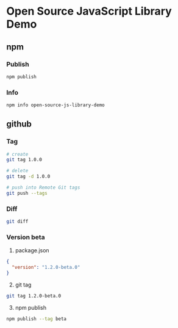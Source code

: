 # Open Source JavaScript Library Demo

## npm

### Publish

```bash
npm publish
```

### Info

```bash
npm info open-source-js-library-demo
```

## github

### Tag

```bash
# create
git tag 1.0.0

# delete
git tag -d 1.0.0

# push into Remote Git tags
git push --tags
```

### Diff

```bash
git diff
```

### Version beta

1. package.json
```json
{
  "version": "1.2.0-beta.0"
}
```

2. git tag
```bash
git tag 1.2.0-beta.0
```

3. npm publish
```bash
npm publish --tag beta
```
